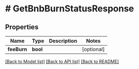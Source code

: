 # # GetBnbBurnStatusResponse

## Properties

Name | Type | Description | Notes
------------ | ------------- | ------------- | -------------
**feeBurn** | **bool** |  | [optional]

[[Back to Model list]](../../README.md#models) [[Back to API list]](../../README.md#endpoints) [[Back to README]](../../README.md)
